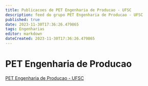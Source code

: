 ```yaml
---
title: Publicacoes de PET Engenharia de Producao - UFSC
description: feed do grupo PET Engenharia de Producao - UFSC
published: true
date: 2023-11-30T17:36:26.479865
tags: Engenharias
editor: markdown
dateCreated: 2023-11-30T17:36:26.479865
---
```


# PET Engenharia de Producao
[PET Engenharia de Producao - UFSC](/grupo/78PETEngenhariadeProducaoUFSC.md)